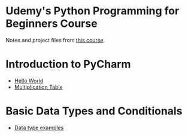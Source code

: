 # Udemy's Python Programming for Beginners Course
Notes and project files from <a href="https://www.udemy.com/python-tutorial-for-beginners">this course</a>.

# Introduction to PyCharm
- <a href="https://github.com/beef-erikson/PythonProgrammingForBeginnersUdemy/tree/master/PyCharm_Intro/hello_world.py">Hello World</a>
- <a href="https://github.com/beef-erikson/PythonProgrammingForBeginnersUdemy/tree/master/PyCharm_Intro/multiplication_table.py">Multiplication Table</a>

# Basic Data Types and Conditionals
- <a href="https://github.com/beef-erikson/PythonProgrammingForBeginnersUdemy/blob/master/Numeric_Data_Types_and_Conditionals/types.py">Data type examples</a>
